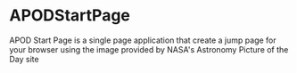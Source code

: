 APODStartPage
=============

APOD Start Page is a single page application that create a jump page for your browser using the image provided by NASA's Astronomy Picture of the Day site


